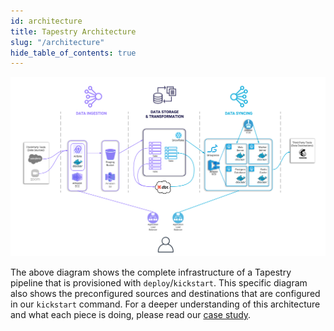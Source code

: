 ```yaml
---
id: architecture
title: Tapestry Architecture
slug: "/architecture"
hide_table_of_contents: true
---
```


![Tapestry Architecture](./assets/full_architecture_white.png)

The above diagram shows the complete infrastructure of a Tapestry pipeline that is provisioned with `deploy`/`kickstart`. This specific diagram also shows the preconfigured sources and destinations that are configured in our `kickstart` command. For a deeper understanding of this architecture and what each piece is doing, please read our [case study](https://tapestry-pipeline.github.io).
